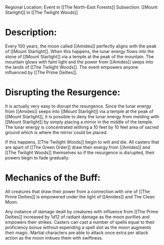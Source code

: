 Regional Location: Event in [[The North-East Forests]]
Subsection: [[Mount Starlight]] in [[The Twilight Woods]]
# Description:
Every 100 years, the moon called [[Amides]] perfectly aligns with the peak of [[Mount Starlight]]. When this happens, the lunar energy flows into the stone of [[Mount Starlight]] via a temple at the peak of the mountain. The mountain glows with faint light and the power from [[Amides]] seeps into the lands of [[The Twilight Woods]]. The event empowers anyone influenced by [[The Prime Deities]]. 
# Disrupting the Resurgence:
It is actually very easy to disrupt the resurgence. Since the lunar energy from [[Amides]] seeps into [[Mount Starlight]] via a temple at the peak of [[Mount Starlight]], it is possible to deny the lunar energy from melding with [[Mount Starlight]] by simply placing a mirror in the middle of the temple. The lunar energy is concentrated withing a 10 feet by 10 feet area of sacred ground which is where the mirror could be placed. 

If this happens, [[The Twilight Woods]] begin to wilt and die. All casters that are apart of [[The Green Order]] draw their energy from [[Amides]] and [[The Twilight Woods]] themselves so if the resurgence is disrupted, their powers begin to fade gradually. 
# Mechanics of the Buff:
All creatures that draw their power from a connection with one of [[The Prime Deities]] is empowered under the light of [[Amides]] and The Clean Moon.

Any instance of damage dealt by creatures with influence from [[The Prime Deities]] increased by 1d12 of radiant damage as the moon purifies and empowers their strikes. Casters can cast a number of spells equal to their proficiency bonus without expending a spell slot as the moon augments their magic. Martial characters are able to attack once extra per attack action as the moon imbues them with swiftness.
